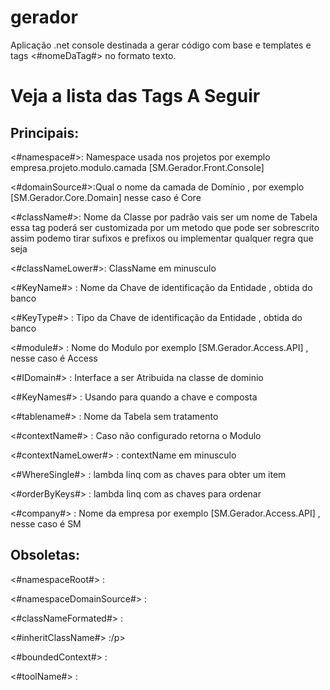 # gerador
Aplicação .net console destinada a gerar código  com base e templates e tags &lt;#nomeDaTag#>  no formato texto.


<h1>Veja a lista das Tags A Seguir</h1>

<h2>Principais:</h2>

<p><#namespace#>: Namespace usada nos projetos por exemplo empresa.projeto.modulo.camada [SM.Gerador.Front.Console]</p>
<p><#domainSource#>:Qual o nome da camada de Domínio , por exemplo [SM.Gerador.Core.Domain] nesse caso é Core</p>
<p><#className#>: Nome da Classe por padrão vais ser um nome de Tabela essa tag poderá ser customizada por um metodo que pode ser sobrescrito assim podemo tirar sufixos e prefixos ou implementar qualquer regra que seja</p>
<p><#classNameLower#>: ClassName em minusculo</p>
<p><#KeyName#> : Nome da Chave de identificação da Entidade , obtida do banco</p>
<p><#KeyType#> : Tipo da Chave de identificação da Entidade , obtida do banco</p>
<p><#module#> : Nome do Modulo por exemplo [SM.Gerador.Access.API] , nesse caso é Access</p>
<p><#IDomain#> : Interface a ser Atribuida na classe de dominio</p>
<p><#KeyNames#> : Usando para quando a chave e composta</p>
<p><#tablename#> : Nome da Tabela sem tratamento</p>
<p><#contextName#> : Caso não configurado retorna o Modulo</p>
<p><#contextNameLower#> : contextName em minusculo</p>
<p><#WhereSingle#> : lambda linq com as chaves para obter um item</p>
<p><#orderByKeys#> : lambda linq com as chaves para ordenar</p>
<p><#company#> : Nome da empresa por exemplo [SM.Gerador.Access.API] , nesse caso é SM</p>

<h2>Obsoletas:</h2>

<p><#namespaceRoot#> :</p>
<p><#namespaceDomainSource#> :</p>
<p><#classNameFormated#> :</p>
<p><#inheritClassName#> :/p>
<p><#boundedContext#> :</p>
<p><#toolName#> :</p>
